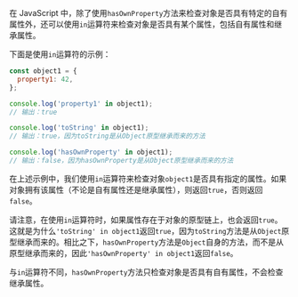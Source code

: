 在 JavaScript 中，除了使用`hasOwnProperty`方法来检查对象是否具有特定的自有属性外，还可以使用`in`运算符来检查对象是否具有某个属性，包括自有属性和继承属性。

下面是使用`in`运算符的示例：

```javascript
const object1 = {
  property1: 42,
};

console.log('property1' in object1);
// 输出：true

console.log('toString' in object1);
// 输出：true，因为toString是从Object原型继承而来的方法

console.log('hasOwnProperty' in object1);
// 输出：false，因为hasOwnProperty是从Object原型继承而来的方法
```

在上述示例中，我们使用`in`运算符来检查对象`object1`是否具有指定的属性。如果对象拥有该属性（不论是自有属性还是继承属性），则返回`true`，否则返回`false`。

请注意，在使用`in`运算符时，如果属性存在于对象的原型链上，也会返回`true`。这就是为什么`'toString' in object1`返回`true`，因为`toString`方法是从`Object`原型继承而来的。相比之下，`hasOwnProperty`方法是`Object`自身的方法，而不是从原型继承而来的，因此`'hasOwnProperty' in object1`返回`false`。

与`in`运算符不同，`hasOwnProperty`方法只检查对象是否具有自有属性，不会检查继承属性。